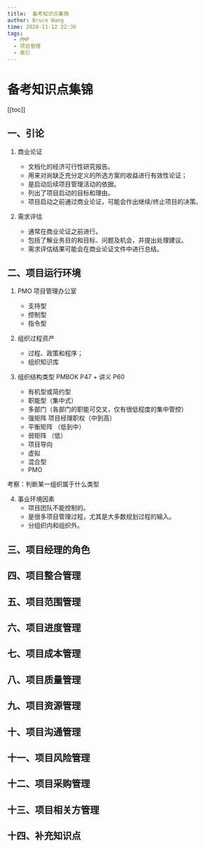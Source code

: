 ```yaml
---
title:  备考知识点集锦
author: Bruce Wang
time: 2020-11-12 22:36
tags:
  - PMP
  - 项目管理
  - 索引
---
```


# 备考知识点集锦

[[toc]]

## 一、引论
1. 商业论证 
 
	- 文档化的经济可行性研究报告。
	- 用来对尚缺乏充分定义的所选方案的收益进行有效性论证；
	- 是启动后续项目管理活动的依据。
	- 列出了项目启动的目标和理由。
	- 项目启动之前通过商业论证，可能会作出继续/终止项目的决策。

2. 需求评估
	- 通常在商业论证之前进行。
	- 包括了解业务目的和目标、问题及机会，并提出处理建议。 
	- 需求评估结果可能会在商业论证文件中进行总结。

## 二、项目运行环境
1. PMO 项目管理办公室
	- 支持型
	- 控制型
	- 指令型

2. 组织过程资产
	- 过程、政策和程序；
	- 组织知识库

3. 组织结构类型 PMBOK P47 + 讲义 P60
	- 有机型或简约型
	- 职能型（集中式）
	- 多部门（各部门的职能可交叉，仅有很低程度的集中管控）
	- 强矩阵  项目经理职权（中到高）
	- 平衡矩阵  （低到中）
	- 弱矩阵 （低）
	- 项目导向
	- 虚拟
	- 混合型
	- PMO

考察：判断某一组织属于什么类型

4. 事业环境因素
	- 项目团队不能控制的。
	- 是很多项目管理过程，尤其是大多数规划过程的输入。
	- 分组织内和组织外。

## 三、项目经理的角色
## 四、项目整合管理
## 五、项目范围管理
## 六、项目进度管理
## 七、项目成本管理
## 八、项目质量管理
## 九、项目资源管理
## 十、项目沟通管理
## 十一、项目风险管理
## 十二、项目采购管理
## 十三、项目相关方管理
## 十四、补充知识点

